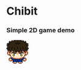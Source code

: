 # Chibit
### Simple 2D game demo

![icon](https://raw.githubusercontent.com/slebetman/chibit/main/character_icon.png)
